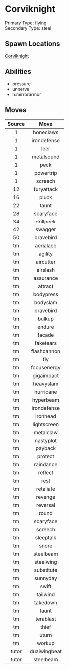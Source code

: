 # Corviknight  
Primary Type: flying  
Secondary Type: steel  
  
## Spawn Locations  
[Corviknight](/data/spawn_presets/corviknight.md)  
  
## Abilities  
  * pressure
  * unnerve
  * h:mirrorarmor
  
  
## Moves  
  
| Source | Move |  
|:---:|:---:|  
| 1 | honeclaws |  
| 1 | irondefense |  
| 1 | leer |  
| 1 | metalsound |  
| 1 | peck |  
| 1 | powertrip |  
| 1 | screech |  
| 12 | furyattack |  
| 16 | pluck |  
| 22 | taunt |  
| 28 | scaryface |  
| 34 | drillpeck |  
| 42 | swagger |  
| 50 | bravebird |  
| tm | aerialace |  
| tm | agility |  
| tm | aircutter |  
| tm | airslash |  
| tm | assurance |  
| tm | attract |  
| tm | bodypress |  
| tm | bodyslam |  
| tm | bravebird |  
| tm | bulkup |  
| tm | endure |  
| tm | facade |  
| tm | faketears |  
| tm | flashcannon |  
| tm | fly |  
| tm | focusenergy |  
| tm | gigaimpact |  
| tm | heavyslam |  
| tm | hurricane |  
| tm | hyperbeam |  
| tm | irondefense |  
| tm | ironhead |  
| tm | lightscreen |  
| tm | metalclaw |  
| tm | nastyplot |  
| tm | payback |  
| tm | protect |  
| tm | raindance |  
| tm | reflect |  
| tm | rest |  
| tm | retaliate |  
| tm | revenge |  
| tm | reversal |  
| tm | round |  
| tm | scaryface |  
| tm | screech |  
| tm | sleeptalk |  
| tm | snore |  
| tm | steelbeam |  
| tm | steelwing |  
| tm | substitute |  
| tm | sunnyday |  
| tm | swift |  
| tm | tailwind |  
| tm | takedown |  
| tm | taunt |  
| tm | terablast |  
| tm | thief |  
| tm | uturn |  
| tm | workup |  
| tutor | dualwingbeat |  
| tutor | steelbeam |  
  
